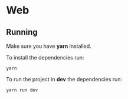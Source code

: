 # Web

## Running
Make sure you have **yarn** installed.

To install the dependencies run:
```shell
yarn
```

To run the project in **dev** the dependencies run:
```shell
yarn run dev
```
